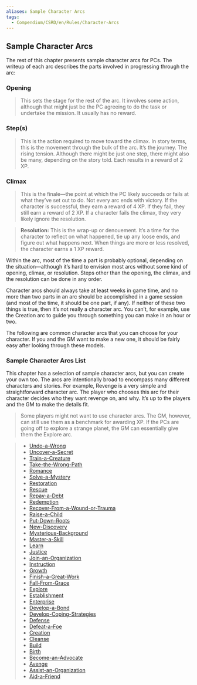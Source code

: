 ```yaml
---
aliases: Sample Character Arcs
tags:
  - Compendium/CSRD/en/Rules/Character-Arcs
---
```

  
## Sample Character Arcs  
The rest of this chapter presents sample character arcs for PCs. The writeup of each arc describes the parts involved in progressing through the arc:  
  
### Opening  
>This sets the stage for the rest of the arc. It involves some action, although that might just be the PC agreeing to do the task or undertake the mission. It usually has no reward.  
  
### Step(s)   
>This is the action required to move toward the climax. In story terms, this is the movement through the bulk of the arc. It’s the journey. The rising tension. Although there might be just one step, there might also be many, depending on the story told. Each results in a reward of 2 XP.  
  
### Climax   
>This is the finale—the point at which the PC likely succeeds or fails at what they’ve set out to do. Not every arc ends with victory. If the character is successful, they earn a reward of 4 XP. If they fail, they still earn a reward of 2 XP. If a character fails the climax, they very likely ignore the resolution.  
  
>**Resolution:** This is the wrap-up or denouement. It’s a time for the character to reflect on what happened, tie up any loose ends, and figure out what happens next. When things are more or less resolved, the character earns a 1 XP reward.   
  
  
Within the arc, most of the time a part is probably optional, depending on the situation—although it’s hard to envision most arcs without some kind of opening, climax, or resolution. Steps other than the opening, the climax, and the resolution can be done in any order.  
  
Character arcs should always take at least weeks in game time, and no more than two parts in an arc should be accomplished in a game session (and most of the time, it should be one part, if any). If neither of these two things is true, then it’s not really a character arc. You can’t, for example, use the Creation arc to guide you through something you can make in an hour or two.  
  
The following are common character arcs that you can choose for your character. If you and the GM want to make a new one, it should be fairly easy after looking through these models.  
### Sample Character Arcs List  
This chapter has a selection of sample character arcs, but you can create your own too. The arcs are intentionally broad to encompass many different characters and stories. For example, Revenge is a very simple and straightforward character arc. The player who chooses this arc for their character decides who they want revenge on, and why. It’s up to the players and the GM to make the details fit.  
>Some players might not want to use character arcs. The GM, however, can still use them as a benchmark for awarding XP. If the PCs are going off to explore a strange planet, the GM can essentially give them the Explore arc.  
  
> - [Undo-a-Wrong](Undo-a-Wrong.md)  
> - [Uncover-a-Secret](Uncover-a-Secret.md)  
> - [Train-a-Creature](Train-a-Creature.md)  
> - [Take-the-Wrong-Path](Take-the-Wrong-Path.md)  
> - [Romance](Romance.md)  
> - [Solve-a-Mystery](Solve-a-Mystery.md)  
> - [Restoration](Restoration.md)  
> - [Rescue](Rescue.md)  
> - [Repay-a-Debt](Repay-a-Debt.md)  
> - [Redemption](Redemption.md)  
> - [Recover-From-a-Wound-or-Trauma](Recover-From-a-Wound-or-Trauma.md)  
> - [Raise-a-Child](Raise-a-Child.md)  
> - [Put-Down-Roots](Put-Down-Roots.md)  
> - [New-Discovery](New-Discovery.md)  
> - [Mysterious-Background](Mysterious-Background.md)  
> - [Master-a-Skill](Master-a-Skill.md)  
> - [Learn](Learn.md)  
> - [Justice](Justice.md)  
> - [Join-an-Organization](Join-an-Organization.md)  
> - [Instruction](Instruction.md)  
> - [Growth](Growth.md)  
> - [Finish-a-Great-Work](Finish-a-Great-Work.md)  
> - [Fall-From-Grace](Fall-From-Grace.md)  
> - [Explore](Explore.md)  
> - [Establishment](Establishment.md)  
> - [Enterprise](Enterprise.md)  
> - [Develop-a-Bond](Develop-a-Bond.md)  
> - [Develop-Coping-Strategies](Develop-Coping-Strategies.md)  
> - [Defense](Defense.md)  
> - [Defeat-a-Foe](Defeat-a-Foe.md)  
> - [Creation](Creation.md)  
> - [Cleanse](Cleanse.md)  
> - [Build](Build.md)  
> - [Birth](Birth.md)  
> - [Become-an-Advocate](Become-an-Advocate.md)  
> - [Avenge](Avenge.md)  
> - [Assist-an-Organization](Assist-an-Organization.md)  
> - [Aid-a-Friend](Aid-a-Friend.md)  
>   
